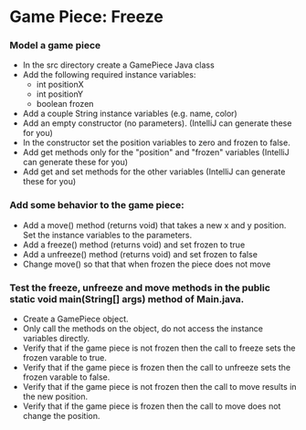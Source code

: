 <h1>Game Piece: Freeze</h1>

<h3>Model a game piece</h3> <ul>
<li>In the src directory create a GamePiece Java class</li>
<li>Add the following required instance variables:
<ul>
<li>int positionX</l1>
<li>int positionY</l1>
<li>boolean frozen</l1>
</ul>
<li>Add a couple String instance variables (e.g. name, color)</li>
<li>Add an empty constructor (no parameters). (IntelliJ can generate these for you)</li>
<li>In the constructor set the position variables to zero and frozen to false.</l1>
<li>Add get methods only for the "position" and "frozen" variables (IntelliJ can generate these for you)</l1>
<li>Add get and set methods for the other variables (IntelliJ can generate these for you)</l1></ul>

<h3>Add some behavior to the game piece:</h3><ul>

<li>Add a move() method (returns void) that takes a new x and y position. Set the instance variables to the parameters.</l1>
<li>Add a freeze() method (returns void) and set frozen to true</l1>
<li>Add a unfreeze() method (returns void) and set frozen to false</l1>
<li>Change move() so that that when frozen the piece does not move</l1></ul>


<h3>Test the freeze, unfreeze and move methods in the public static void main(String[] args) method of Main.java.</h3><ul>

<li>Create a GamePiece object.</li>
<li>Only call the methods on the object, do not access the instance variables directly.</li>
<li>Verify that if the game piece is not frozen then the call to freeze sets the frozen varable to true.</li>
<li>Verify that if the game piece is frozen then the call to unfreeze sets the frozen varable to false.</l1>
<li>Verify that if the game piece is not frozen then the call to move results in the new position.</l1>
<li>Verify that if the game piece is frozen then the call to move does not change the position.</l1></ul>
